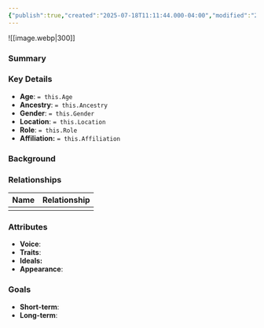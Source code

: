 ```yaml
---
{"publish":true,"created":"2025-07-18T11:11:44.000-04:00","modified":"2025-07-18T12:23:12.000-04:00","cssclasses":""}
---
```


![[image.webp\|300]]
### Summary


### Key Details
- **Age**: `= this.Age`
- **Ancestry**: `= this.Ancestry`
- **Gender**: `= this.Gender`
- **Location**: `= this.Location`
- **Role**: `= this.Role`
- **Affiliation:** `= this.Affiliation`

### Background


### Relationships

| Name | Relationship |
| ---- | ------------ |
|      |              |

### Attributes
- **Voice**: 
- **Traits**: 
- **Ideals:** 
- **Appearance**: 

### Goals
- **Short-term**: 
- **Long-term**: 


